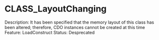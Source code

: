 # CLASS_LayoutChanging

Description: It has been specified that the memory layout of this class has been altered; therefore, CDO instances cannot be created at this time
Feature: LoadConstruct
Status: Desprecated